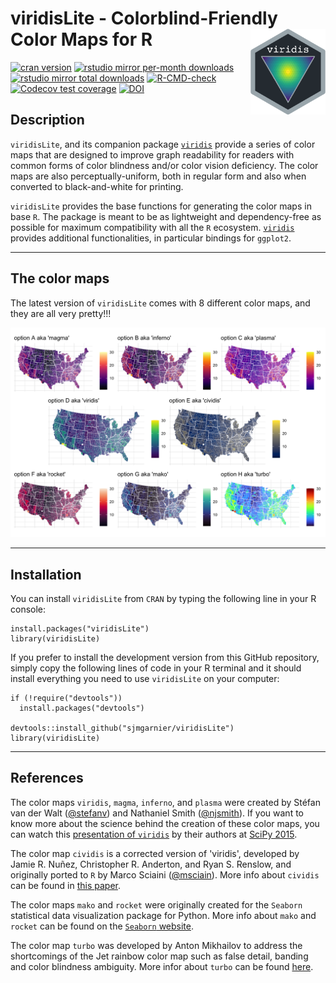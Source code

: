 # viridisLite - Colorblind-Friendly Color Maps for R <img src="man/figures/logo.png" align="right" alt="" width="120" />

[![cran version](http://www.r-pkg.org/badges/version/viridisLite)](https://cran.r-project.org/package=viridisLite)
[![rstudio mirror per-month downloads](http://cranlogs.r-pkg.org/badges/viridisLite)](https://github.com/metacran/cranlogs.app)
[![rstudio mirror total downloads](http://cranlogs.r-pkg.org/badges/grand-total/viridisLite?color=yellowgreen)](https://github.com/metacran/cranlogs.app)
[![R-CMD-check](https://github.com/sjmgarnier/viridisLite/workflows/R-CMD-check/badge.svg)](https://github.com/sjmgarnier/viridisLite/actions)
[![Codecov test coverage](https://codecov.io/gh/sjmgarnier/viridisLite/branch/master/graph/badge.svg)](https://app.codecov.io/gh/sjmgarnier/viridisLite?branch=master)
[![DOI](https://zenodo.org/badge/44360137.svg)](https://zenodo.org/badge/latestdoi/44360137)

## Description

`viridisLite`, and its companion package [`viridis`](https://cran.r-project.org/package=viridis) 
provide a series of color maps that are designed to improve graph readability 
for readers with common forms of color blindness and/or color vision deficiency. 
The color maps are also perceptually-uniform, both in regular form and also when 
converted to black-and-white for printing. 

`viridisLite` provides the base functions for generating the color maps in base 
`R`. The package is meant to be as lightweight and dependency-free as possible 
for maximum compatibility with all the `R` ecosystem. [`viridis`](https://cran.r-project.org/package=viridis)
provides additional functionalities, in particular bindings for `ggplot2`.

---

## The color maps

The latest version of `viridisLite` comes with 8 different color maps, and they 
are all very pretty!!!

![Sample image](man/figures/maps.png)

---

## Installation

You can install `viridisLite` from `CRAN` by typing the following line in your R 
console:

```{r}
install.packages("viridisLite")
library(viridisLite)
```

If you prefer to install the development version from this GitHub repository,
simply copy the following lines of code in your R terminal and it should install 
everything you need to use `viridisLite` on your computer: 

```{r}
if (!require("devtools")) 
  install.packages("devtools")

devtools::install_github("sjmgarnier/viridisLite")
library(viridisLite)
```

---

## References

The color maps `viridis`, `magma`, `inferno`, and `plasma` were created by 
Stéfan van der Walt ([@stefanv](https://github.com/stefanv)) and Nathaniel Smith ([@njsmith](https://github.com/njsmith)). If you want to know more about the 
science behind the creation of these color maps, you can watch this 
[presentation of `viridis`](https://youtu.be/xAoljeRJ3lU) by their authors at 
[SciPy 2015](http://scipy2015.scipy.org/). 

The color map `cividis` is a corrected version of 'viridis', developed by 
Jamie R. Nuñez, Christopher R. Anderton, and Ryan S. Renslow, and originally 
ported to `R` by Marco Sciaini ([@msciain](https://github.com/marcosci)). More 
info about `cividis` can be found in 
[this paper](https://journals.plos.org/plosone/article?id=10.1371/journal.pone.0199239).

The color maps `mako` and `rocket` were originally created for the `Seaborn` 
statistical data visualization package for Python. More info about `mako` and 
`rocket` can be found on the 
[`Seaborn` website](https://seaborn.pydata.org/tutorial/color_palettes.html).

The color map `turbo` was developed by Anton Mikhailov to address the 
shortcomings of the Jet rainbow color map such as false detail, banding and 
color blindness ambiguity. More infor about `turbo` can be found
[here](https://ai.googleblog.com/2019/08/turbo-improved-rainbow-colormap-for.html).
